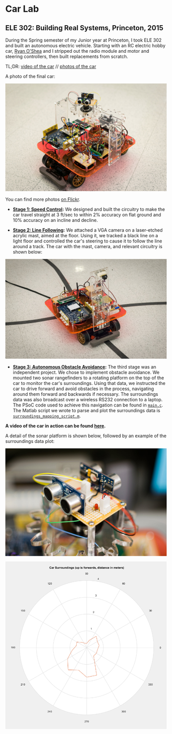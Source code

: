 # Car Lab

## ELE 302: Building Real Systems, Princeton, 2015

During the Spring semester of my Junior year at Princeton, I took ELE 302 and built an autonomous electric vehicle. Starting with an RC electric hobby car, [Ryan O'Shea](http://www.ryanoshea.com) and I stripped out the radio module and motor and steering controllers, then built replacements from scratch.

TL;DR: [video of the car](https://www.youtube.com/watch?v=azzE5iQZgSc) // [photos of the car](https://www.flickr.com/photos/rinoshea/albums/72157651516510906)

A photo of the final car:

![](images/final%20car.jpg)

You can find more photos [on Flickr](https://www.flickr.com/photos/rinoshea/albums/72157651516510906).

- **[Stage 1: Speed Control](https://github.com/ljkelly/car-lab/blob/master/Stage%201%20Report%20-%20Speed%20Control.pdf):** We designed and built the circuitry to make the car travel straight at 3 ft/sec to within 2% accuracy on flat ground and 10% accuracy on an incline and decline.

- **[Stage 2: Line Following](https://github.com/ljkelly/car-lab/blob/master/Stage%202%20Report%20-%20Path%20Following.pdf):** We attached a VGA camera on a laser-etched acrylic mast, aimed at the floor. Using it, we tracked a black line on a light floor and controlled the car's steering to cause it to follow the line around a track. The car with the mast, camera, and relevant circuitry is shown below:

![](images/line%20following%20car.jpg)

- **[Stage 3: Autonomous Obstacle Avoidance](https://github.com/ljkelly/car-lab/blob/master/Stage%203%20Report%20-%20Autonomous%20Obstacle%20Avoidance.pdf):** The third stage was an independent project. We chose to implement obstacle avoidance. We mounted two sonar rangefinders to a rotating platform on the top of the car to monitor the car's surroundings. Using that data, we instructed the car to drive forward and avoid obstacles in the process, navigating around them forward and backwards if necessary. The surroundings data was also broadcast over a wireless RS232 connection to a laptop. The PSoC code used to achieve this navigation can be found in [`main.c`](https://github.com/ljkelly/car-lab/blob/master/main.c). The Matlab script we wrote to parse and plot the surroundings data is [`surroundings_mapping_script.m`](https://github.com/ljkelly/car-lab/blob/master/surroundings_mapping_script.m).

**A video of the car in action can be found [here](https://www.youtube.com/watch?v=azzE5iQZgSc).**

A detail of the sonar platform is shown below, followed by an example of the surroundings data plot:

![](images/sensor%20platform.jpg)

![](images/surroundings%20plot.png)
